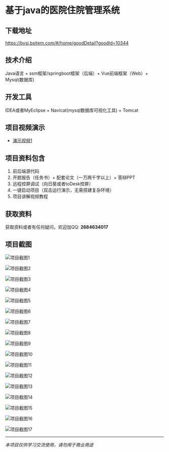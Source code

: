 # 基于java的医院住院管理系统

## 下载地址
https://bysj.bsitem.com/#/home/goodDetail?goodId=10344

## 技术介绍
Java语言 + ssm框架/springboot框架（后端）+ Vue前端框架（Web）+ Mysql(数据库)

## 开发工具
IDEA或者MyEclipse + Navicat(mysql数据库可视化工具) + Tomcat

## 项目视频演示
- [演示视频1](https://graduation-images.oss-cn-beijing.aliyuncs.com/videos/828%E5%A5%97ssm%E5%BD%95%E5%83%8F/10344_ssm188%E5%9F%BA%E4%BA%8Ejava%E7%9A%84%E5%8C%BB%E9%99%A2%E4%BD%8F%E9%99%A2%E7%AE%A1%E7%90%86%E7%B3%BB%E7%BB%9F%E5%BD%95%E5%83%8F.mp4)

## 项目资料包含
1. 前后端源代码
2. 开题报告（任务书）+ 配套论文（一万两千字以上）+ 答辩PPT
3. 远程控屏调试（向日葵或者toDesk控屏）
4. 一键启动项目（双击运行演示，无需搭建复杂环境）
5. 项目讲解视频教程

## 获取资料
获取资料或者有任何疑问，欢迎加QQ: **2684634017**

## 项目截图
![项目截图1](https://graduation-images.oss-cn-beijing.aliyuncs.com/图片/10344/毕设论坛项目主图.jpg)

![项目截图2](https://graduation-images.oss-cn-beijing.aliyuncs.com/图片/10344/1.png)

![项目截图3](https://graduation-images.oss-cn-beijing.aliyuncs.com/图片/10344/2.png)

![项目截图4](https://graduation-images.oss-cn-beijing.aliyuncs.com/图片/10344/3.png)

![项目截图5](https://graduation-images.oss-cn-beijing.aliyuncs.com/图片/10344/4.png)

![项目截图6](https://graduation-images.oss-cn-beijing.aliyuncs.com/图片/10344/5.png)

![项目截图7](https://graduation-images.oss-cn-beijing.aliyuncs.com/图片/10344/6.png)

![项目截图8](https://graduation-images.oss-cn-beijing.aliyuncs.com/图片/10344/7.png)

![项目截图9](https://graduation-images.oss-cn-beijing.aliyuncs.com/图片/10344/8.png)

![项目截图10](https://graduation-images.oss-cn-beijing.aliyuncs.com/图片/10344/9.png)

![项目截图11](https://graduation-images.oss-cn-beijing.aliyuncs.com/图片/10344/10.png)

![项目截图12](https://graduation-images.oss-cn-beijing.aliyuncs.com/图片/10344/11.png)

![项目截图13](https://graduation-images.oss-cn-beijing.aliyuncs.com/图片/10344/12.png)

![项目截图14](https://graduation-images.oss-cn-beijing.aliyuncs.com/图片/10344/13.png)

![项目截图15](https://graduation-images.oss-cn-beijing.aliyuncs.com/图片/10344/14.png)

![项目截图16](https://graduation-images.oss-cn-beijing.aliyuncs.com/图片/10344/15.png)

![项目截图17](https://graduation-images.oss-cn-beijing.aliyuncs.com/图片/10344/16.png)

---
*本项目仅供学习交流使用，请勿用于商业用途*
